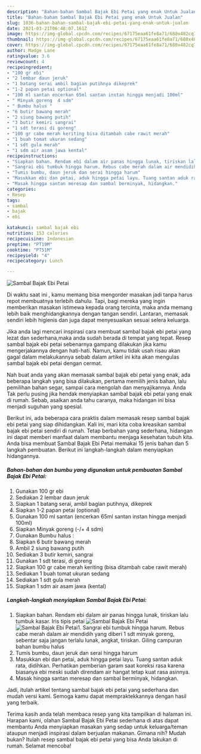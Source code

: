 ```yaml
---
description: "Bahan-bahan Sambal Bajak Ebi Petai yang enak Untuk Jualan"
title: "Bahan-bahan Sambal Bajak Ebi Petai yang enak Untuk Jualan"
slug: 1036-bahan-bahan-sambal-bajak-ebi-petai-yang-enak-untuk-jualan
date: 2021-03-21T06:48:07.161Z
image: https://img-global.cpcdn.com/recipes/67175eaa61fe8a71/680x482cq70/sambal-bajak-ebi-petai-foto-resep-utama.jpg
thumbnail: https://img-global.cpcdn.com/recipes/67175eaa61fe8a71/680x482cq70/sambal-bajak-ebi-petai-foto-resep-utama.jpg
cover: https://img-global.cpcdn.com/recipes/67175eaa61fe8a71/680x482cq70/sambal-bajak-ebi-petai-foto-resep-utama.jpg
author: Madge Lane
ratingvalue: 3.6
reviewcount: 4
recipeingredient:
- "100 gr ebi"
- "2 lembar daun jeruk"
- "1 batang serai ambil bagian putihnya dikeprek"
- "1-2 papan petai optional"
- "100 ml santan encerkan 65ml santan instan hingga menjadi 100ml"
- " Minyak goreng  4 sdm"
- " Bumbu halus "
- "6 butir bawang merah"
- "2 siung bawang putih"
- "3 butir kemiri sangrai"
- "1 sdt terasi di goreng"
- "100 gr cabe merah keriting bisa ditambah cabe rawit merah"
- "1 buah tomat ukuran sedang"
- "1 sdt gula merah"
- "1 sdm air asam jawa kental"
recipeinstructions:
- "Siapkan bahan. Rendam ebi dalam air panas hingga lunak, tiriskan lalu tumbuk kasar. Iris tipis petai"
- "Sangrai ebi tumbuk hingga harum. Rebus cabe merah dalam air mendidih yang diberi 1 sdt minyak goreng, sebentar saja jangan terlalu lunak, angkat, tiriskan. Giling campuran bahan bumbu halus"
- "Tumis bumbu, daun jeruk dan serai hingga harum"
- "Masukkan ebi dan petai, aduk hingga petai layu. Tuang santan aduk rata, didihkan. Perhatikan pemberian garam saat koreksi rasa karena biasanya ebi meski sudah direndam air hangat tetap kuat rasa asinnya."
- "Masak hingga santan meresap dan sambal berminyak, hidangkan."
categories:
- Resep
tags:
- sambal
- bajak
- ebi

katakunci: sambal bajak ebi 
nutrition: 153 calories
recipecuisine: Indonesian
preptime: "PT19M"
cooktime: "PT51M"
recipeyield: "4"
recipecategory: Lunch

---
```



![Sambal Bajak Ebi Petai](https://img-global.cpcdn.com/recipes/67175eaa61fe8a71/680x482cq70/sambal-bajak-ebi-petai-foto-resep-utama.jpg)

Di waktu  saat ini , kamu memang bisa mengorder masakan jadi tanpa harus repot membuatnya terlebih dahulu. Tapi, bagi mereka yang ingin memberikan masakan istimewa kepada orang tercinta, maka anda memang lebih baik menghidangkannya dengan tangan sendiri. Lantaran, memasak sendiri lebih higienis dan juga dapat menyesuaikan sesuai selera keluarga.

Jika anda lagi mencari inspirasi cara membuat sambal bajak ebi petai yang lezat dan sederhana,maka anda sudah berada di tempat yang tepat. Resep sambal bajak ebi petai  sebenarnya gampang dilakukan jika kamu mengerjakannya dengan hati-hati. Namun, kamu tidak usah risau akan gagal dalam melakukannya 
sebab dalam artikel ini kita akan mengulas sambal bajak ebi petai dengan cermat.  



Nah buat anda yang akan memasak sambal bajak ebi petai yang enak, ada beberapa langkah yang bisa dilakukan, pertama memilih jenis bahan, lalu pemilihan bahan segar, sampai cara mengolah dan menyajikannya. Anda Tak perlu pusing jika hendak menyiapkan sambal bajak ebi petai yang enak di rumah. Sebab, asalkan anda  tahu caranya, maka hidangan ini bisa menjadi suguhan yang spesial.

Berikut ini, ada beberapa cara praktis  dalam memasak resep sambal bajak ebi petai yang siap dihidangkan. Kali ini, mari kita coba kreasikan sambal bajak ebi petai sendiri di rumah. Tetap berbahan yang sederhana, hidangan ini dapat memberi manfaat dalam membantu menjaga kesehatan tubuh kita. Anda bisa membuat Sambal Bajak Ebi Petai memakai 15 jenis bahan dan 5 langkah pembuatan. Berikut ini langkah-langkah dalam menyiapkan hidangannya.

<!--inarticleads1-->

##### Bahan-bahan dan bumbu yang digunakan untuk pembuatan Sambal Bajak Ebi Petai:

1. Gunakan 100 gr ebi
1. Sediakan 2 lembar daun jeruk
1. Siapkan 1 batang serai, ambil bagian putihnya, dikeprek
1. Siapkan 1-2 papan petai (optional)
1. Gunakan 100 ml santan (encerkan 65ml santan instan hingga menjadi 100ml)
1. Siapkan  Minyak goreng (-/+ 4 sdm)
1. Gunakan  Bumbu halus :
1. Siapkan 6 butir bawang merah
1. Ambil 2 siung bawang putih
1. Sediakan 3 butir kemiri, sangrai
1. Gunakan 1 sdt terasi, di goreng
1. Siapkan 100 gr cabe merah keriting (bisa ditambah cabe rawit merah)
1. Sediakan 1 buah tomat ukuran sedang
1. Sediakan 1 sdt gula merah
1. Siapkan 1 sdm air asam jawa (kental)




<!--inarticleads2-->

##### Langkah-langkah menyiapkan Sambal Bajak Ebi Petai:

1. Siapkan bahan. Rendam ebi dalam air panas hingga lunak, tiriskan lalu tumbuk kasar. Iris tipis petai
<img src="https://img-global.cpcdn.com/steps/e969cf16f3231ac4/160x128cq70/sambal-bajak-ebi-petai-langkah-memasak-1-foto.jpg" alt="Sambal Bajak Ebi Petai"><img src="https://img-global.cpcdn.com/steps/25ad3951aba68cf1/160x128cq70/sambal-bajak-ebi-petai-langkah-memasak-1-foto.jpg" alt="Sambal Bajak Ebi Petai">1. Sangrai ebi tumbuk hingga harum. Rebus cabe merah dalam air mendidih yang diberi 1 sdt minyak goreng, sebentar saja jangan terlalu lunak, angkat, tiriskan. Giling campuran bahan bumbu halus
1. Tumis bumbu, daun jeruk dan serai hingga harum
1. Masukkan ebi dan petai, aduk hingga petai layu. Tuang santan aduk rata, didihkan. Perhatikan pemberian garam saat koreksi rasa karena biasanya ebi meski sudah direndam air hangat tetap kuat rasa asinnya.
1. Masak hingga santan meresap dan sambal berminyak, hidangkan.




Jadi, itulah artikel tentang  sambal bajak ebi petai  yang sederhana dan mudah versi kami. Semoga kamu dapat mempraktekkannya dengan hasil yang terbaik. 

Terima kasih anda telah membaca resep yang kita tampilkan di halaman ini. Harapan kami, olahan  Sambal Bajak Ebi Petai sederhana di atas dapat membantu Anda menyiapkan masakan yang sedap untuk keluarga/teman ataupun menjadi inspirasi dalam berjualan makanan. Gimana nih? Mudah bukan? Itulah resep sambal bajak ebi petai yang bisa Anda lakukan di rumah. Selamat mencoba!

